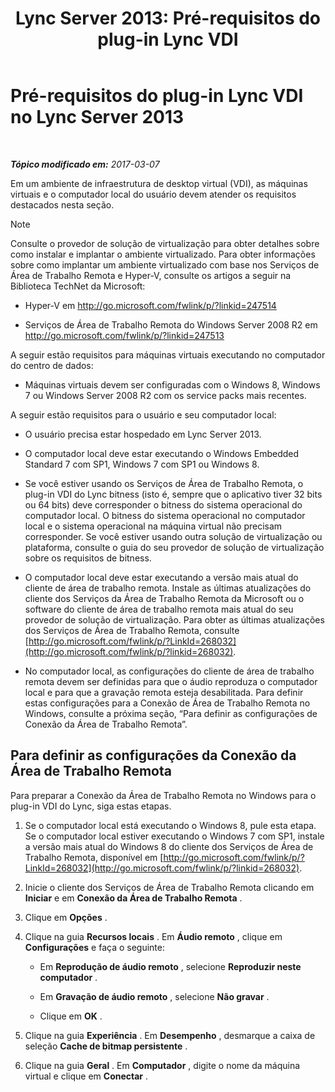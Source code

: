 ﻿---
title: 'Lync Server 2013: Pré-requisitos do plug-in Lync VDI'
TOCTitle: Pré-requisitos do plug-in Lync VDI
ms:assetid: da25a976-7624-4dfc-b332-9c4db4ee78da
ms:mtpsurl: https://technet.microsoft.com/pt-br/library/JJ205304(v=OCS.15)
ms:contentKeyID: 49308292
ms.date: 03/08/2017
mtps_version: v=OCS.15
ms.translationtype: HT
---

# Pré-requisitos do plug-in Lync VDI no Lync Server 2013

 

_**Tópico modificado em:** 2017-03-07_

Em um ambiente de infraestrutura de desktop virtual (VDI), as máquinas virtuais e o computador local do usuário devem atender os requisitos destacados nesta seção.

> [!note]  
> Consulte o provedor de solução de virtualização para obter detalhes sobre como instalar e implantar o ambiente virtualizado. Para obter informações sobre como implantar um ambiente virtualizado com base nos Serviços de Área de Trabalho Remota e Hyper-V, consulte os artigos a seguir na Biblioteca TechNet da Microsoft:<ul>
> 
> <li><p>Hyper-V em <a href="http://go.microsoft.com/fwlink/p/?linkid=247514" class="uri">http://go.microsoft.com/fwlink/p/?linkid=247514</a></p></li>
> 
> 
> <li><p>Serviços de Área de Trabalho Remota do Windows Server 2008 R2 em <a href="http://go.microsoft.com/fwlink/p/?linkid=247513" class="uri">http://go.microsoft.com/fwlink/p/?linkid=247513</a></p></li></ul>


A seguir estão requisitos para máquinas virtuais executando no computador do centro de dados:

  - Máquinas virtuais devem ser configuradas com o Windows 8, Windows 7 ou Windows Server 2008 R2 com os service packs mais recentes.

A seguir estão requisitos para o usuário e seu computador local:

  - O usuário precisa estar hospedado em Lync Server 2013.

  - O computador local deve estar executando o Windows Embedded Standard 7 com SP1, Windows 7 com SP1 ou Windows 8.

  - Se você estiver usando os Serviços de Área de Trabalho Remota, o plug-in VDI do Lync bitness (isto é, sempre que o aplicativo tiver 32 bits ou 64 bits) deve corresponder o bitness do sistema operacional do computador local. O bitness do sistema operacional no computador local e o sistema operacional na máquina virtual não precisam corresponder. Se você estiver usando outra solução de virtualização ou plataforma, consulte o guia do seu provedor de solução de virtualização sobre os requisitos de bitness.

  - O computador local deve estar executando a versão mais atual do cliente de área de trabalho remota. Instale as últimas atualizações do cliente dos Serviços da Área de Trabalho Remota da Microsoft ou o software do cliente de área de trabalho remota mais atual do seu provedor de solução de virtualização. Para obter as últimas atualizações dos Serviços de Área de Trabalho Remota, consulte [http://go.microsoft.com/fwlink/p/?LinkId=268032](http://go.microsoft.com/fwlink/p/?linkid=268032).

  - No computador local, as configurações do cliente de área de trabalho remota devem ser definidas para que o áudio reproduza o computador local e para que a gravação remota esteja desabilitada. Para definir estas configurações para a Conexão de Área de Trabalho Remota no Windows, consulte a próxima seção, “Para definir as configurações de Conexão da Área de Trabalho Remota”.

## Para definir as configurações da Conexão da Área de Trabalho Remota

Para preparar a Conexão da Área de Trabalho Remota no Windows para o plug-in VDI do Lync, siga estas etapas.

1.  Se o computador local está executando o Windows 8, pule esta etapa. Se o computador local estiver executando o Windows 7 com SP1, instale a versão mais atual do Windows 8 do cliente dos Serviços de Área de Trabalho Remota, disponível em [http://go.microsoft.com/fwlink/p/?LinkId=268032](http://go.microsoft.com/fwlink/p/?linkid=268032).

2.  Inicie o cliente dos Serviços de Área de Trabalho Remota clicando em **Iniciar** e em **Conexão da Área de Trabalho Remota** .

3.  Clique em **Opções** .

4.  Clique na guia **Recursos locais** . Em **Áudio remoto** , clique em **Configurações** e faça o seguinte:
    
      - Em **Reprodução de áudio remoto** , selecione **Reproduzir neste computador** .
    
      - Em **Gravação de áudio remoto** , selecione **Não gravar** .
    
      - Clique em **OK** .

5.  Clique na guia **Experiência** . Em **Desempenho** , desmarque a caixa de seleção **Cache de bitmap persistente** .

6.  Clique na guia **Geral** . Em **Computador** , digite o nome da máquina virtual e clique em **Conectar** .

